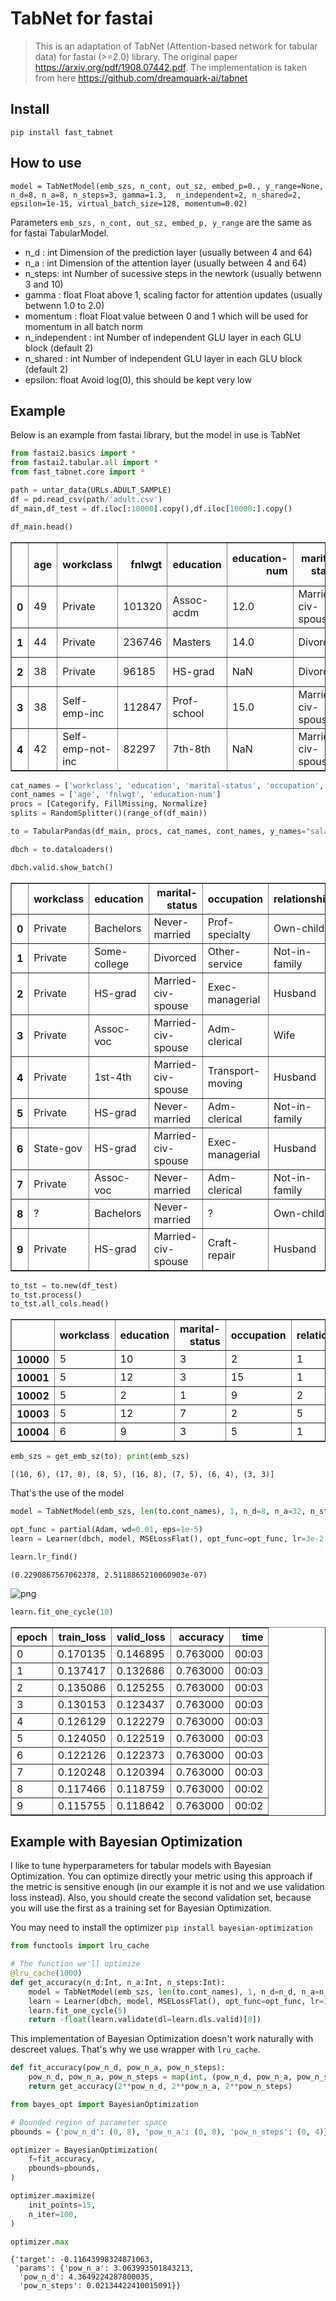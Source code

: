 # TabNet for fastai
> This is an adaptation of TabNet (Attention-based network for tabular data) for fastai (>=2.0) library. The original paper https://arxiv.org/pdf/1908.07442.pdf. The implementation is taken from here https://github.com/dreamquark-ai/tabnet


## Install

`pip install fast_tabnet`

## How to use

`model = TabNetModel(emb_szs, n_cont, out_sz, embed_p=0., y_range=None, 
                     n_d=8, n_a=8,
                     n_steps=3, gamma=1.3, 
                     n_independent=2, n_shared=2, epsilon=1e-15,
                     virtual_batch_size=128, momentum=0.02)`

Parameters `emb_szs, n_cont, out_sz, embed_p, y_range` are the same as for fastai TabularModel.

- n_d : int
    Dimension of the prediction  layer (usually between 4 and 64)
- n_a : int
    Dimension of the attention  layer (usually between 4 and 64)
- n_steps: int
    Number of sucessive steps in the newtork (usually betwenn 3 and 10)
- gamma : float
    Float above 1, scaling factor for attention updates (usually betwenn 1.0 to 2.0)
- momentum : float
    Float value between 0 and 1 which will be used for momentum in all batch norm
- n_independent : int
    Number of independent GLU layer in each GLU block (default 2)
- n_shared : int
    Number of independent GLU layer in each GLU block (default 2)
- epsilon: float
    Avoid log(0), this should be kept very low


## Example

Below is an example from fastai library, but the model in use is TabNet

```python
from fastai2.basics import *
from fastai2.tabular.all import *
from fast_tabnet.core import *
```

```python
path = untar_data(URLs.ADULT_SAMPLE)
df = pd.read_csv(path/'adult.csv')
df_main,df_test = df.iloc[:10000].copy(),df.iloc[10000:].copy()
```

```python
df_main.head()
```




<div>
<style scoped>
    .dataframe tbody tr th:only-of-type {
        vertical-align: middle;
    }

    .dataframe tbody tr th {
        vertical-align: top;
    }

    .dataframe thead th {
        text-align: right;
    }
</style>
<table border="1" class="dataframe">
  <thead>
    <tr style="text-align: right;">
      <th></th>
      <th>age</th>
      <th>workclass</th>
      <th>fnlwgt</th>
      <th>education</th>
      <th>education-num</th>
      <th>marital-status</th>
      <th>occupation</th>
      <th>relationship</th>
      <th>race</th>
      <th>sex</th>
      <th>capital-gain</th>
      <th>capital-loss</th>
      <th>hours-per-week</th>
      <th>native-country</th>
      <th>salary</th>
    </tr>
  </thead>
  <tbody>
    <tr>
      <th>0</th>
      <td>49</td>
      <td>Private</td>
      <td>101320</td>
      <td>Assoc-acdm</td>
      <td>12.0</td>
      <td>Married-civ-spouse</td>
      <td>NaN</td>
      <td>Wife</td>
      <td>White</td>
      <td>Female</td>
      <td>0</td>
      <td>1902</td>
      <td>40</td>
      <td>United-States</td>
      <td>&gt;=50k</td>
    </tr>
    <tr>
      <th>1</th>
      <td>44</td>
      <td>Private</td>
      <td>236746</td>
      <td>Masters</td>
      <td>14.0</td>
      <td>Divorced</td>
      <td>Exec-managerial</td>
      <td>Not-in-family</td>
      <td>White</td>
      <td>Male</td>
      <td>10520</td>
      <td>0</td>
      <td>45</td>
      <td>United-States</td>
      <td>&gt;=50k</td>
    </tr>
    <tr>
      <th>2</th>
      <td>38</td>
      <td>Private</td>
      <td>96185</td>
      <td>HS-grad</td>
      <td>NaN</td>
      <td>Divorced</td>
      <td>NaN</td>
      <td>Unmarried</td>
      <td>Black</td>
      <td>Female</td>
      <td>0</td>
      <td>0</td>
      <td>32</td>
      <td>United-States</td>
      <td>&lt;50k</td>
    </tr>
    <tr>
      <th>3</th>
      <td>38</td>
      <td>Self-emp-inc</td>
      <td>112847</td>
      <td>Prof-school</td>
      <td>15.0</td>
      <td>Married-civ-spouse</td>
      <td>Prof-specialty</td>
      <td>Husband</td>
      <td>Asian-Pac-Islander</td>
      <td>Male</td>
      <td>0</td>
      <td>0</td>
      <td>40</td>
      <td>United-States</td>
      <td>&gt;=50k</td>
    </tr>
    <tr>
      <th>4</th>
      <td>42</td>
      <td>Self-emp-not-inc</td>
      <td>82297</td>
      <td>7th-8th</td>
      <td>NaN</td>
      <td>Married-civ-spouse</td>
      <td>Other-service</td>
      <td>Wife</td>
      <td>Black</td>
      <td>Female</td>
      <td>0</td>
      <td>0</td>
      <td>50</td>
      <td>United-States</td>
      <td>&lt;50k</td>
    </tr>
  </tbody>
</table>
</div>



```python
cat_names = ['workclass', 'education', 'marital-status', 'occupation', 'relationship', 'race']
cont_names = ['age', 'fnlwgt', 'education-num']
procs = [Categorify, FillMissing, Normalize]
splits = RandomSplitter()(range_of(df_main))
```

```python
to = TabularPandas(df_main, procs, cat_names, cont_names, y_names="salary", splits=splits)
```

```python
dbch = to.dataloaders()
```

```python
dbch.valid.show_batch()
```


<table border="1" class="dataframe">
  <thead>
    <tr style="text-align: right;">
      <th></th>
      <th>workclass</th>
      <th>education</th>
      <th>marital-status</th>
      <th>occupation</th>
      <th>relationship</th>
      <th>race</th>
      <th>education-num_na</th>
      <th>age</th>
      <th>fnlwgt</th>
      <th>education-num</th>
      <th>salary</th>
    </tr>
  </thead>
  <tbody>
    <tr>
      <th>0</th>
      <td>Private</td>
      <td>Bachelors</td>
      <td>Never-married</td>
      <td>Prof-specialty</td>
      <td>Own-child</td>
      <td>White</td>
      <td>False</td>
      <td>22.0</td>
      <td>244366.000980</td>
      <td>13.0</td>
      <td>&lt;50k</td>
    </tr>
    <tr>
      <th>1</th>
      <td>Private</td>
      <td>Some-college</td>
      <td>Divorced</td>
      <td>Other-service</td>
      <td>Not-in-family</td>
      <td>White</td>
      <td>False</td>
      <td>49.0</td>
      <td>28791.000012</td>
      <td>10.0</td>
      <td>&lt;50k</td>
    </tr>
    <tr>
      <th>2</th>
      <td>Private</td>
      <td>HS-grad</td>
      <td>Married-civ-spouse</td>
      <td>Exec-managerial</td>
      <td>Husband</td>
      <td>White</td>
      <td>False</td>
      <td>40.0</td>
      <td>445382.003158</td>
      <td>9.0</td>
      <td>&gt;=50k</td>
    </tr>
    <tr>
      <th>3</th>
      <td>Private</td>
      <td>Assoc-voc</td>
      <td>Married-civ-spouse</td>
      <td>Adm-clerical</td>
      <td>Wife</td>
      <td>Black</td>
      <td>False</td>
      <td>37.0</td>
      <td>177284.999380</td>
      <td>11.0</td>
      <td>&gt;=50k</td>
    </tr>
    <tr>
      <th>4</th>
      <td>Private</td>
      <td>1st-4th</td>
      <td>Married-civ-spouse</td>
      <td>Transport-moving</td>
      <td>Husband</td>
      <td>White</td>
      <td>False</td>
      <td>53.0</td>
      <td>162380.999796</td>
      <td>2.0</td>
      <td>&lt;50k</td>
    </tr>
    <tr>
      <th>5</th>
      <td>Private</td>
      <td>HS-grad</td>
      <td>Never-married</td>
      <td>Adm-clerical</td>
      <td>Not-in-family</td>
      <td>White</td>
      <td>False</td>
      <td>26.0</td>
      <td>176520.000300</td>
      <td>9.0</td>
      <td>&lt;50k</td>
    </tr>
    <tr>
      <th>6</th>
      <td>State-gov</td>
      <td>HS-grad</td>
      <td>Married-civ-spouse</td>
      <td>Exec-managerial</td>
      <td>Husband</td>
      <td>White</td>
      <td>False</td>
      <td>23.0</td>
      <td>142546.999468</td>
      <td>9.0</td>
      <td>&lt;50k</td>
    </tr>
    <tr>
      <th>7</th>
      <td>Private</td>
      <td>Assoc-voc</td>
      <td>Never-married</td>
      <td>Adm-clerical</td>
      <td>Not-in-family</td>
      <td>White</td>
      <td>False</td>
      <td>30.0</td>
      <td>141117.999250</td>
      <td>11.0</td>
      <td>&lt;50k</td>
    </tr>
    <tr>
      <th>8</th>
      <td>?</td>
      <td>Bachelors</td>
      <td>Never-married</td>
      <td>?</td>
      <td>Own-child</td>
      <td>Black</td>
      <td>False</td>
      <td>28.0</td>
      <td>55949.999304</td>
      <td>13.0</td>
      <td>&lt;50k</td>
    </tr>
    <tr>
      <th>9</th>
      <td>Private</td>
      <td>HS-grad</td>
      <td>Married-civ-spouse</td>
      <td>Craft-repair</td>
      <td>Husband</td>
      <td>White</td>
      <td>False</td>
      <td>65.0</td>
      <td>192132.999984</td>
      <td>9.0</td>
      <td>&lt;50k</td>
    </tr>
  </tbody>
</table>


```python
to_tst = to.new(df_test)
to_tst.process()
to_tst.all_cols.head()
```




<div>
<style scoped>
    .dataframe tbody tr th:only-of-type {
        vertical-align: middle;
    }

    .dataframe tbody tr th {
        vertical-align: top;
    }

    .dataframe thead th {
        text-align: right;
    }
</style>
<table border="1" class="dataframe">
  <thead>
    <tr style="text-align: right;">
      <th></th>
      <th>workclass</th>
      <th>education</th>
      <th>marital-status</th>
      <th>occupation</th>
      <th>relationship</th>
      <th>race</th>
      <th>education-num_na</th>
      <th>age</th>
      <th>fnlwgt</th>
      <th>education-num</th>
      <th>salary</th>
    </tr>
  </thead>
  <tbody>
    <tr>
      <th>10000</th>
      <td>5</td>
      <td>10</td>
      <td>3</td>
      <td>2</td>
      <td>1</td>
      <td>2</td>
      <td>1</td>
      <td>0.469354</td>
      <td>1.334846</td>
      <td>1.159394</td>
      <td>0</td>
    </tr>
    <tr>
      <th>10001</th>
      <td>5</td>
      <td>12</td>
      <td>3</td>
      <td>15</td>
      <td>1</td>
      <td>4</td>
      <td>1</td>
      <td>-0.927560</td>
      <td>1.248194</td>
      <td>-0.426780</td>
      <td>0</td>
    </tr>
    <tr>
      <th>10002</th>
      <td>5</td>
      <td>2</td>
      <td>1</td>
      <td>9</td>
      <td>2</td>
      <td>5</td>
      <td>1</td>
      <td>1.057528</td>
      <td>0.150221</td>
      <td>-1.219867</td>
      <td>0</td>
    </tr>
    <tr>
      <th>10003</th>
      <td>5</td>
      <td>12</td>
      <td>7</td>
      <td>2</td>
      <td>5</td>
      <td>5</td>
      <td>1</td>
      <td>0.542875</td>
      <td>-0.281036</td>
      <td>-0.426780</td>
      <td>0</td>
    </tr>
    <tr>
      <th>10004</th>
      <td>6</td>
      <td>9</td>
      <td>3</td>
      <td>5</td>
      <td>1</td>
      <td>5</td>
      <td>1</td>
      <td>0.763441</td>
      <td>1.436943</td>
      <td>0.366307</td>
      <td>1</td>
    </tr>
  </tbody>
</table>
</div>



```python
emb_szs = get_emb_sz(to); print(emb_szs)
```

    [(10, 6), (17, 8), (8, 5), (16, 8), (7, 5), (6, 4), (3, 3)]


That's the use of the model

```python
model = TabNetModel(emb_szs, len(to.cont_names), 1, n_d=8, n_a=32, n_steps=1); 
```

```python
opt_func = partial(Adam, wd=0.01, eps=1e-5)
learn = Learner(dbch, model, MSELossFlat(), opt_func=opt_func, lr=3e-2, metrics=[accuracy])
```

```python
learn.lr_find()
```








    (0.2290867567062378, 2.5118865210060903e-07)




![png](docs/images/output_20_2.png)


```python
learn.fit_one_cycle(10)
```


<table border="1" class="dataframe">
  <thead>
    <tr style="text-align: left;">
      <th>epoch</th>
      <th>train_loss</th>
      <th>valid_loss</th>
      <th>accuracy</th>
      <th>time</th>
    </tr>
  </thead>
  <tbody>
    <tr>
      <td>0</td>
      <td>0.170135</td>
      <td>0.146895</td>
      <td>0.763000</td>
      <td>00:03</td>
    </tr>
    <tr>
      <td>1</td>
      <td>0.137417</td>
      <td>0.132686</td>
      <td>0.763000</td>
      <td>00:03</td>
    </tr>
    <tr>
      <td>2</td>
      <td>0.135086</td>
      <td>0.125255</td>
      <td>0.763000</td>
      <td>00:03</td>
    </tr>
    <tr>
      <td>3</td>
      <td>0.130153</td>
      <td>0.123437</td>
      <td>0.763000</td>
      <td>00:03</td>
    </tr>
    <tr>
      <td>4</td>
      <td>0.126129</td>
      <td>0.122279</td>
      <td>0.763000</td>
      <td>00:03</td>
    </tr>
    <tr>
      <td>5</td>
      <td>0.124050</td>
      <td>0.122519</td>
      <td>0.763000</td>
      <td>00:03</td>
    </tr>
    <tr>
      <td>6</td>
      <td>0.122126</td>
      <td>0.122373</td>
      <td>0.763000</td>
      <td>00:03</td>
    </tr>
    <tr>
      <td>7</td>
      <td>0.120248</td>
      <td>0.120394</td>
      <td>0.763000</td>
      <td>00:03</td>
    </tr>
    <tr>
      <td>8</td>
      <td>0.117466</td>
      <td>0.118759</td>
      <td>0.763000</td>
      <td>00:02</td>
    </tr>
    <tr>
      <td>9</td>
      <td>0.115755</td>
      <td>0.118642</td>
      <td>0.763000</td>
      <td>00:02</td>
    </tr>
  </tbody>
</table>


## Example with Bayesian Optimization

I like to tune hyperparameters for tabular models with Bayesian Optimization. You can optimize directly your metric using this approach if the metric is sensitive enough (in our example it is not and we use validation loss instead). Also, you should create the second validation set, because you will use the first as a training set for Bayesian Optimization. 


You may need to install the optimizer `pip install bayesian-optimization`

```python
from functools import lru_cache
```

```python
# The function we'll optimize
@lru_cache(1000)
def get_accuracy(n_d:Int, n_a:Int, n_steps:Int):
    model = TabNetModel(emb_szs, len(to.cont_names), 1, n_d=n_d, n_a=n_a, n_steps=n_steps);
    learn = Learner(dbch, model, MSELossFlat(), opt_func=opt_func, lr=3e-2, metrics=[accuracy])
    learn.fit_one_cycle(5)
    return -float(learn.validate(dl=learn.dls.valid)[0])
```

This implementation of Bayesian Optimization doesn't work naturally with descreet values. That's why we use wrapper with `lru_cache`.

```python
def fit_accuracy(pow_n_d, pow_n_a, pow_n_steps):
    pow_n_d, pow_n_a, pow_n_steps = map(int, (pow_n_d, pow_n_a, pow_n_steps))
    return get_accuracy(2**pow_n_d, 2**pow_n_a, 2**pow_n_steps)
```

```python
from bayes_opt import BayesianOptimization

# Bounded region of parameter space
pbounds = {'pow_n_d': (0, 8), 'pow_n_a': (0, 8), 'pow_n_steps': (0, 4)}

optimizer = BayesianOptimization(
    f=fit_accuracy,
    pbounds=pbounds,
)
```

```python
optimizer.maximize(
    init_points=15,
    n_iter=100,
)
```

```python
optimizer.max
```




    {'target': -0.11643998324871063,
     'params': {'pow_n_a': 3.063993501843213,
      'pow_n_d': 4.3649224287800035,
      'pow_n_steps': 0.02134422410015091}}


